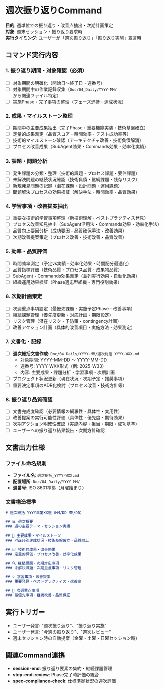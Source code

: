 # 週次振り返りCommand

**目的**: 週単位での振り返り・改善点抽出・次期計画策定  
**対象**: 週末セッション・振り返り要求時  
**実行タイミング**: ユーザーが「週次振り返り」「振り返り実施」宣言時

## コマンド実行内容

### 1. 振り返り期間・対象確認（必須）
- [ ] 対象期間の明確化（開始日〜終了日・週番号）
- [ ] 対象期間中の作業記録収集（`Doc/04_Daily/YYYY-MM/`から関連ファイル特定）
- [ ] 実施Phase・完了事項の整理（フェーズ進捗・達成状況）

### 2. 成果・マイルストーン整理
- [ ] 期間中の主要成果抽出（完了Phase・重要機能実装・技術基盤確立）
- [ ] 定量的成果測定（品質スコア・時間効率・テスト成功率等）
- [ ] 技術的マイルストーン確認（アーキテクチャ改善・技術負債解消）
- [ ] プロセス改善成果（SubAgent効果・Commands効果・効率化実績）

### 3. 課題・問題分析
- [ ] 発生課題の分類・整理（技術的課題・プロセス課題・要件課題）
- [ ] 未解決問題の継続状況確認（技術負債・継続課題・残存リスク）
- [ ] 新規発見問題の記録（潜在課題・設計問題・運用課題）
- [ ] 問題解決プロセスの効果検証（解決手法・時間効率・品質効果）

### 4. 学習事項・改善提案抽出
- [ ] 重要な技術的学習事項整理（新技術理解・ベストプラクティス発見）
- [ ] プロセス改善知見抽出（SubAgent活用法・Commands効果・効率化手法）
- [ ] 品質向上要因分析（成功要因・品質確保手法・改善効果）
- [ ] 次期改善提案策定（プロセス改善・技術改善・品質改善）

### 5. 効率・品質評価
- [ ] 時間効率測定（予定vs実績・効率化効果・時間配分最適化）
- [ ] 品質指標評価（技術品質・プロセス品質・成果物品質）
- [ ] SubAgent・Commands効果測定（並列実行効果・自動化効果）
- [ ] 組織運用効果検証（Phase適応型組織・専門役割効果）

### 6. 次期計画策定
- [ ] 次週重点事項設定（最優先課題・実施予定Phase・改善事項）
- [ ] 継続課題管理（優先度更新・対応計画・期限設定）
- [ ] リスク管理（潜在リスク・予防策・contingency計画）
- [ ] 改善アクション計画（具体的改善項目・実施方法・効果測定）

### 7. 文書化・記録
- [ ] **週次総括文書作成**: `Doc/04_Daily/YYYY-MM/週次総括_YYYY-WXX.md`
  - 対象期間: YYYY-MM-DD ～ YYYY-MM-DD
  - 週番号: YYYY-WXX形式（例: 2025-W33）
  - 内容: 主要成果・課題分析・学習事項・次期計画
- [ ] プロジェクト状況更新（現在状況・次期予定・推奨事項）
- [ ] 重要決定事項のADR化検討（プロセス改善・技術方針等）

### 8. 振り返り品質確認
- [ ] 文書完成度確認（必要情報の網羅性・具体性・実用性）
- [ ] 改善提案の実行可能性評価（具体性・優先度・期待効果）
- [ ] 次期アクション明確性確認（実施内容・担当・期限・成功基準）
- [ ] ユーザーへの振り返り結果報告・次期方針確認

## 文書出力仕様

### ファイル命名規則
- **ファイル名**: `週次総括_YYYY-WXX.md`
- **配置場所**: `Doc/04_Daily/YYYY-MM/`
- **週番号**: ISO 8601準拠（月曜始まり）

### 文書構造標準
```markdown
# 週次総括 YYYY年第XX週（MM/DD-MM/DD）

## 📊 週次概要
### 週の主要テーマ・セッション実績

## 🎯 主要成果・マイルストーン
### Phase別達成状況・技術基盤確立・品質向上

## 📈 技術的成果・改善効果
### 定量的評価・プロセス改善・効率化成果

## 🔍 継続課題・次期対応事項
### 未解決課題・次期重点事項・リスク管理

## 💡 学習事項・改善提案
### 重要発見・ベストプラクティス・改善案

## 🎯 次週重点事項
### 最優先事項・継続改善・品質保証
```

## 実行トリガー
- ユーザー発言: "週次振り返り"、"振り返り実施"
- ユーザー発言: "今週の振り返り"、"週次レビュー"
- 週末セッション時の自動提案（金曜・土曜・日曜セッション時）

## 関連Command連携
- **session-end**: 振り返り要素の集約・継続課題管理
- **step-end-review**: Phase完了時評価の統合
- **spec-compliance-check**: 仕様準拠状況の週次評価
